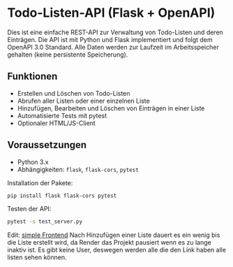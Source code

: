 # Todo-Listen-API (Flask + OpenAPI)

Dies ist eine einfache REST-API zur Verwaltung von Todo-Listen und deren Einträgen. Die API ist mit Python und Flask implementiert und folgt dem OpenAPI 3.0 Standard. Alle Daten werden zur Laufzeit im Arbeitsspeicher gehalten (keine persistente Speicherung).

## Funktionen

- Erstellen und Löschen von Todo-Listen
- Abrufen aller Listen oder einer einzelnen Liste
- Hinzufügen, Bearbeiten und Löschen von Einträgen in einer Liste
- Automatisierte Tests mit pytest
- Optionaler HTML/JS-Client

## Voraussetzungen

- Python 3.x
- Abhängigkeiten: `flask`, `flask-cors`, `pytest`

Installation der Pakete:
```bash
pip install flask flask-cors pytest
```

Testen der API:
```bash
pytest -s test_server.py
```

Edit:
[simple Frontend](https://stiemannbscm.github.io/OpenAPI/client.html)
Nach Hinzufügen einer Liste dauert es ein wenig bis die Liste erstellt wird, da Render das Projekt pausiert wenn es zu lange inaktiv ist. Es gibt keine User, deswegen werden alle die den Link haben alle listen sehen können.
